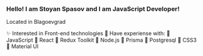 ### Hello! I am Stoyan Spasov and I am JavaScript Developer!

 Located in Blagoevgrad
 
✨ Interested in Front-end technologies
📖 Have experiense with:
🚀 JavaScript
🚀 React
🚀 Redux Toolkit
🚀 Node.js
🚀 Prisma
🚀 Postgresql
🚀 CSS3
🚀 Material UI
